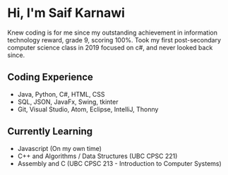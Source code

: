 # Hi, I'm Saif Karnawi
Knew coding is for me since my outstanding achievement in information technology reward, grade 9, scoring 100%. 
Took my first post-secondary computer science class in 2019 focused on c#, and never looked back since.
## Coding Experience
- Java, Python, C#, HTML, CSS
- SQL, JSON, JavaFx, Swing, tkinter
- Git, Visual Studio, Atom, Eclipse, IntelliJ, Thonny
## Currently Learning
- Javascript (On my own time)
- C++ and Algorithms / Data Structures (UBC CPSC 221)
- Assembly and C (UBC CPSC 213 - Introduction to Computer Systems)

